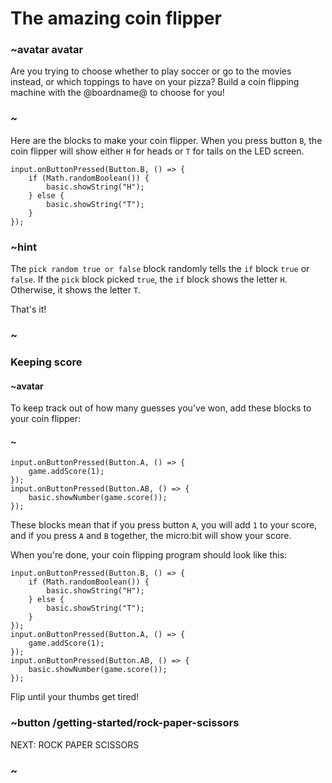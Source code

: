 # The amazing coin flipper

### ~avatar avatar

Are you trying to choose whether to play soccer or go to the movies
instead, or which toppings to have on your pizza?  Build a coin
flipping machine with the @boardname@ to choose for you!

### ~

Here are the blocks to make your coin flipper.  When you press button
`B`, the coin flipper will show either `H` for heads or `T` for tails
on the LED screen.

```blocks
input.onButtonPressed(Button.B, () => {
    if (Math.randomBoolean()) {
        basic.showString("H");
    } else {
        basic.showString("T");
    }
});
```
### ~hint

The ``pick random true or false`` block randomly tells the ``if``
block `true` or `false`.  If the ``pick`` block picked `true`, the
``if`` block shows the letter `H`. Otherwise, it shows the letter `T`.

That's it!

### ~

### Keeping score

#### ~avatar

To keep track out of how many guesses you've won,
add these blocks to your coin flipper:

#### ~

```blocks
input.onButtonPressed(Button.A, () => {
    game.addScore(1);
});
input.onButtonPressed(Button.AB, () => {
    basic.showNumber(game.score());
});
```

These blocks mean that if you press button `A`, you will add `1` to
your score, and if you press `A` and `B` together, the micro:bit will
show your score.

When you're done, your coin flipping program should look like this:

```blocks
input.onButtonPressed(Button.B, () => {
    if (Math.randomBoolean()) {
        basic.showString("H");
    } else {
        basic.showString("T");
    }
});
input.onButtonPressed(Button.A, () => {
    game.addScore(1);
});
input.onButtonPressed(Button.AB, () => {
    basic.showNumber(game.score());
});
```

Flip until your thumbs get tired!

### ~button /getting-started/rock-paper-scissors
NEXT: ROCK PAPER SCISSORS
### ~
